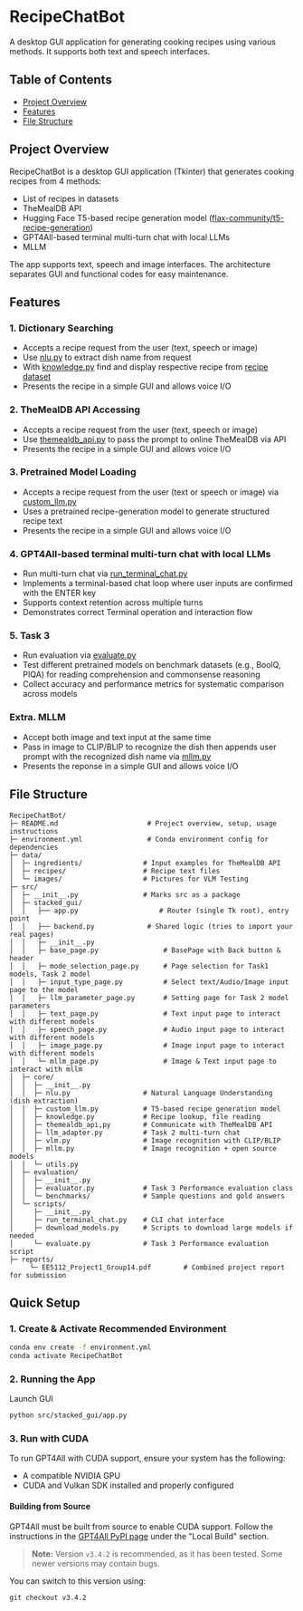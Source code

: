 # RecipeChatBot

A desktop GUI application for generating cooking recipes using various methods. It supports both text and speech interfaces.

## Table of Contents
- [Project Overview](#project-overview)
- [Features](#features)
- [File Structure](#file-structure)

## Project Overview
RecipeChatBot is a desktop GUI application (Tkinter) that generates cooking recipes from 4 methods:
- List of recipes in datasets
- TheMealDB API
- Hugging Face T5-based recipe generation model ([flax-community/t5-recipe-generation](https://huggingface.co/flax-community/t5-recipe-generation))
- GPT4All-based terminal multi-turn chat with local LLMs 
- MLLM <br />

The app supports text, speech and image interfaces. The architecture separates GUI and functional codes for easy maintenance.

## Features
### 1. Dictionary Searching
- Accepts a recipe request from the user (text, speech or image)
- Use [nlu.py](src\core\nlu.py) to extract dish name from request
- With [knowledge.py](src\core\knowledge.py) find and display respective recipe from [recipe dataset](data\recipes)
- Presents the recipe in a simple GUI and allows voice I/O

### 2. TheMealDB API Accessing
- Accepts a recipe request from the user (text, speech or image)
- Use [themealdb_api.py](src\core\themealdb_api.py) to pass the prompt to online TheMealDB via API
- Presents the recipe in a simple GUI and allows voice I/O

### 3. Pretrained Model Loading
- Accepts a recipe request from the user (text or speech or image) via [custom_llm.py](src\core\custom_llm.py)
- Uses a pretrained recipe-generation model to generate structured recipe text
- Presents the recipe in a simple GUI and allows voice I/O

### 4. GPT4All-based terminal multi-turn chat with local LLMs 
- Run multi-turn chat via [run_terminal_chat.py](src\scripts\run_terminal_chat.py)
- Implements a terminal-based chat loop where user inputs are confirmed with the ENTER key
- Supports context retention across multiple turns
- Demonstrates correct Terminal operation and interaction flow

### 5. Task 3
- Run evaluation via [evaluate.py](src\scripts\evaluate.py)
- Test different pretrained models on benchmark datasets (e.g., BoolQ, PIQA) for reading comprehension and commonsense reasoning
- Collect accuracy and performance metrics for systematic comparison across models

### Extra. MLLM
- Accept both image and text input at the same time
- Pass in image to CLIP/BLIP to recognize the dish then appends user prompt with the recognized dish name via [mllm.py](src\core\mllm.py)
- Presents the reponse in a simple GUI and allows voice I/O

## File Structure
```
RecipeChatBot/
├─ README.md                      # Project overview, setup, usage instructions
├─ environment.yml                # Conda environment config for dependencies
├─ data/
│  ├─ ingredients/               # Input examples for TheMealDB API
│  ├─ recipes/                   # Recipe text files 
│  └─ images/                    # Pictures for VLM Testing
├─ src/
│  ├─ __init__.py                # Marks src as a package
│  ├─ stacked_gui/
│  │   ├── app.py                    # Router (single Tk root), entry point
│  │   ├── backend.py             # Shared logic (tries to import your real pages)
│  │   ├─ __init__.py
│  │   ├─ base_page.py                # BasePage with Back button & header
│  │   ├─ mode_selection_page.py      # Page selection for Task1 models, Task 2 model
│  │   ├─ input_type_page.py          # Select text/Audio/Image input page to the model
│  │   ├─ llm_parameter_page.py       # Setting page for Task 2 model parameters
│  │   ├─ text_page.py                # Text input page to interact with different models
│  │   ├─ speech_page.py              # Audio input page to interact with different models
│  │   ├─ image_page.py               # Image input page to interact with different models
│  │   └─ mllm_page.py                # Image & Text input page to interact with mllm
│  ├─ core/     
│  │  ├─ __init__.py
│  │  ├─ nlu.py                  # Natural Language Understanding (dish extraction)
│  │  ├─ custom_llm.py           # T5-based recipe generation model
│  │  ├─ knowledge.py            # Recipe lookup, file reading
│  │  ├─ themealdb_api,py        # Communicate with TheMealDB API
│  │  ├─ llm_adapter.py          # Task 2 multi-turn chat
│  │  ├─ vlm.py                  # Image recognition with CLIP/BLIP
│  │  ├─ mllm.py                 # Image recognition + open source models
│  │  └─ utils.py               
│  ├─ evaluation/
│  │  ├─ __init__.py
│  │  ├─ evaluator.py            # Task 3 Performance evaluation class
│  │  └─ benchmarks/             # Sample questions and gold answers
│  └─ scripts/
│     ├─ __init__.py
│     ├─ run_terminal_chat.py    # CLI chat interface
│     ├─ download_models.py      # Scripts to download large models if needed
│     └─ evaluate.py             # Task 3 Performance evaluation script
├─ reports/
     └─ EE5112_Project1_Group14.pdf        # Combined project report for submission
```
## Quick Setup
### 1. Create & Activate Recommended Environment
```sh
conda env create -f environment.yml
conda activate RecipeChatBot
```

### 2. Running the App
Launch GUI
```sh
python src/stacked_gui/app.py
```

### 3. Run with CUDA

To run GPT4All with CUDA support, ensure your system has the following:

- A compatible NVIDIA GPU
- CUDA and Vulkan SDK installed and properly configured

#### Building from Source

GPT4All must be built from source to enable CUDA support. Follow the instructions in the [GPT4All PyPI page](https://pypi.org/project/gpt4all/) under the "Local Build" section.

> **Note:** Version `v3.4.2` is recommended, as it has been tested. Some newer versions may contain bugs.  

You can switch to this version using:

```git checkout v3.4.2```